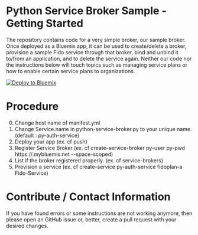 # Python Service Broker Sample - Getting Started
 The repository contains code for a very simple broker, our sample broker. Once deployed as a Bluemix app, it can be used to create/delete a broker, provision a sample Fido service through that broker, bind and unbind it to/from an application, and to delete the service again. Neither our code nor the instructions below will touch topics such as managing service plans or how to enable certain service plans to organizations.


[![Deploy to Bluemix](https://bluemix.net/deploy/button.png)](https://bluemix.net/deploy?repository=https://github.com/Mike-msoh/Python-Service-Broker-Sample.git)

# Procedure
0. Change host name of manifest.yml
1. Change Service.name in python-service-broker.py to your unique name. (default : py-auth-service)
2. Deploy your app (ex. cf push)
3. Register Service Broker (ex. cf create-service-broker <Broker Name> py-user py-pwd https://<Your Host>.mybluemix.net --space-scoped)
4. List if the broker registered properly. (ex. cf service-brokers)
5. Provision a service (ex. cf create-service py-auth-service fidoplan-a Fido-Service)

# Contribute / Contact Information
If you have found errors or some instructions are not working anymore, then please open an GitHub issue or, better, create a pull request with your desired changes.


